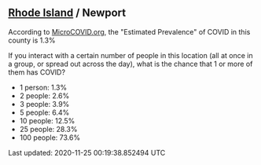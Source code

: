 
## [Rhode Island](/united-states/rhode-island) / Newport

According to [MicroCOVID.org](http://microcovid.org),
the "Estimated Prevalence" of COVID in this county is 1.3%

If you interact with a certain number of people in this location
(all at once in a group, or spread out across the day), what is the chance that
1 or more of them has COVID?

- 1 person: 1.3%
- 2 people: 2.6%
- 3 people: 3.9%
- 5 people: 6.4%
- 10 people: 12.5%
- 25 people: 28.3%
- 100 people: 73.6%

Last updated: 2020-11-25 00:19:38.852494 UTC
